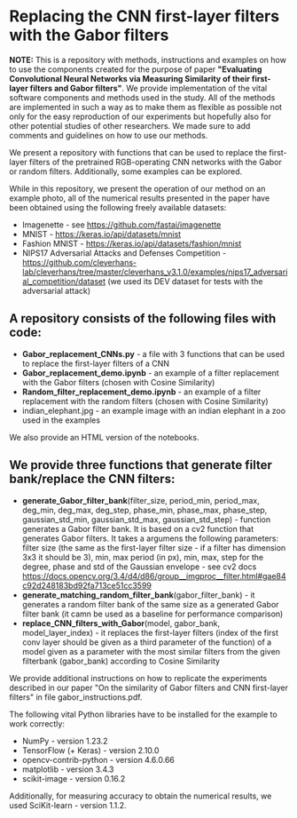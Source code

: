 # Replacing the CNN first-layer filters with the Gabor filters

**NOTE:** This is a repository with methods, instructions and examples on how to use the components created for the purpose of paper **"Evaluating Convolutional Neural Networks via Measuring Similarity of their first-layer filters and Gabor filters"**. We provide implementation of the vital software components and methods used in the study. All of the methods are implemented  in such a way as to make them as flexible as possible not only for the easy reproduction of our experiments but hopefully also for other potential studies of other researchers. We made sure to add comments and guidelines on how to use our methods.  

We present a repository with functions that can be used to replace the first-layer filters of the pretrained RGB-operating CNN networks with the Gabor or random filters. Additionally, some examples can be explored.


While in this repository, we present the operation of our method on an example photo, all of the numerical results presented in the paper have been obtained using the following freely available datasets:
* Imagenette - see https://github.com/fastai/imagenette
* MNIST - https://keras.io/api/datasets/mnist
* Fashion MNIST - https://keras.io/api/datasets/fashion/mnist
* NIPS17 Adversarial Attacks and Defenses Competition - https://github.com/cleverhans-lab/cleverhans/tree/master/cleverhans_v3.1.0/examples/nips17_adversarial_competition/dataset (we used its DEV dataset for tests with the adversarial attack)


## A repository consists of the following files with code:
* **Gabor_replacement_CNNs.py** - a file with 3 functions that can be used to replace the first-layer filters of a CNN
* **Gabor_replacement_demo.ipynb** - an example of a filter replacement with the Gabor filters (chosen with Cosine Similarity)
* **Random_filter_replacement_demo.ipynb** - an example of a filter replacement with the random filters (chosen with Cosine Similarity)
* indian_elephant.jpg - an example image with an indian elephant in a zoo used in the examples

We also provide an HTML version of the notebooks.

## We provide three functions that generate filter bank/replace the CNN filters:
* **generate_Gabor_filter_bank**(filter_size, period_min, period_max, deg_min, deg_max, deg_step, phase_min, phase_max, phase_step, gaussian_std_min, gaussian_std_max, gaussian_std_step) - function generates a Gabor filter bank. It is based on a cv2 function that generates Gabor filters. It takes a argumens the following parameters: filter size (the same as the first-layer filter size - if a filter has dimension 3x3 it should be 3), min, max period (in px), min, max, step for the degree, phase and std of the Gaussian envelope - see cv2 docs https://docs.opencv.org/3.4/d4/d86/group__imgproc__filter.html#gae84c92d248183bd92fa713ce51cc3599 
* **generate_matching_random_filter_bank**(gabor_filter_bank) - it generates a random filter bank of the same size as a generated Gabor filter bank (it camn be used as a baseline for performance comparison)
* **replace_CNN_filters_with_Gabor**(model, gabor_bank, model_layer_index) - it replaces the first-layer filters (index of the first conv layer should be given as a third parameter of the function) of a model given as a parameter with the most similar filters from the given filterbank (gabor_bank) according to Cosine Similarity

We provide additional instructions on how to replicate the experiments described in our paper "On the similarity of Gabor filters and CNN first-layer filters" in file gabor_instructions.pdf.

The following vital Python libraries have to be installed for the example to work correctly:
* NumPy - version 1.23.2
* TensorFlow (+ Keras) - version 2.10.0
* opencv-contrib-python - version 4.6.0.66
* matplotlib - version 3.4.3
* scikit-image - version 0.16.2

Additionally, for measuring accuracy to obtain the numerical results, we used SciKit-learn - version 1.1.2.





